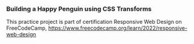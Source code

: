 ### Building a Happy Penguin using CSS Transforms

This practice project is part of certification Responsive Web Design on FreeCodeCamp,
https://www.freecodecamp.org/learn/2022/responsive-web-design
